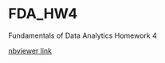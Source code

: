 # FDA_HW4
Fundamentals of Data Analytics Homework 4

[nbviewer link](https://nbviewer.jupyter.org/github/Jadezzz/FDA_HW4/blob/master/Online%20Shoppers%20Purchasing%20Intention.ipynb)
